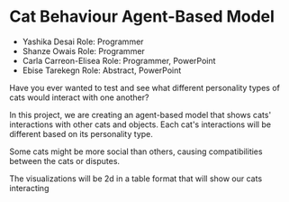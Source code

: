 # Cat Behaviour Agent-Based Model


- Yashika Desai Role: Programmer
- Shanze Owais Role: Programmer
- Carla Carreon-Elisea Role: Programmer, PowerPoint
- Ebise Tarekegn Role: Abstract, PowerPoint

Have you ever wanted to test and see what different personality types of cats would interact with one another? 

In this project, we are creating an agent-based model that shows cats' interactions with other cats and objects. Each cat's interactions will be different based on its personality type.

Some cats might be more social than others, causing compatibilities between the cats or disputes. 

The visualizations will be 2d in a table format that will show our cats interacting

